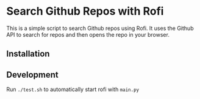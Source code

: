# Search Github Repos with Rofi

This is a simple script to search Github repos using Rofi. It uses the Github
API to search for repos and then opens the repo in your browser.

## Installation

## Development

Run `./test.sh` to automatically start rofi with `main.py`
